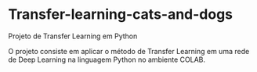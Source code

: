 # Transfer-learning-cats-and-dogs

Projeto de Transfer Learning em Python 

O projeto consiste em aplicar o método de Transfer Learning em uma rede de Deep Learning na linguagem Python no ambiente COLAB.  
